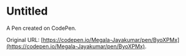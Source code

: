 # Untitled

A Pen created on CodePen.

Original URL: [https://codepen.io/Megala-Jayakumar/pen/ByoXPMx](https://codepen.io/Megala-Jayakumar/pen/ByoXPMx).

